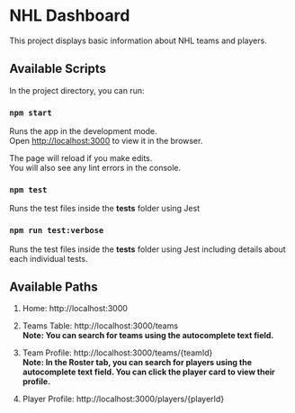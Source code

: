 # NHL Dashboard

This project displays basic information about NHL teams and players.

## Available Scripts

In the project directory, you can run:

### `npm start`

Runs the app in the development mode.\
Open [http://localhost:3000](http://localhost:3000) to view it in the browser.

The page will reload if you make edits.\
You will also see any lint errors in the console.

### `npm test`

Runs the test files inside the __tests__ folder using Jest

### `npm run test:verbose`

Runs the test files inside the __tests__ folder using Jest including details about each individual tests.

## Available Paths

1. Home: http://localhost:3000

2. Teams Table: http://localhost:3000/teams\
**Note: You can search for teams using the autocomplete text field.**

3. Team Profile: http://localhost:3000/teams/{teamId}\
**Note: In the Roster tab, you can search for players using the autocomplete text field. You can click the player card to view their profile.**

4. Player Profile: http://localhost:3000/players/{playerId}

